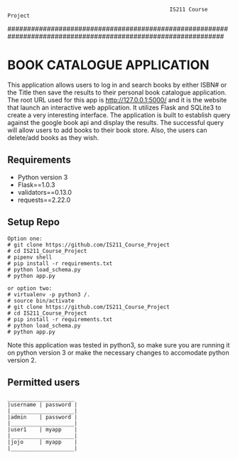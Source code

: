                                                        IS211 Course Project
###############################################################################################################
# BOOK CATALOGUE APPLICATION 
This application allows users to log in and search books by either ISBN# or the Title then save the results to their personal book catalogue application. The root URL used for this app is http://127.0.0.1:5000/ and it is the website that launch an interactive web application. It utilizes Flask and SQLite3 to create a very interesting interface. The application is built to establish query against the google book api and display the results. The successful query will allow users to add books to their book store. Also, the users can delete/add books as they wish. 

## Requirements
- Python version 3               
- Flask==1.0.3           
- validators==0.13.0     
- requests==2.22.0       


## Setup Repo
```
Option one:
# git clone https://github.com/IS211_Course_Project
# cd IS211_Course_Project
# pipenv shell
# pip install -r requirements.txt
# python load_schema.py
# python app.py

or option two:
# virtualenv -p python3 /. 
# source bin/activate
# git clone https://github.com/IS211_Course_Project
# cd IS211_Course_Project
# pip install -r requirements.txt
# python load_schema.py
# python app.py

```
Note this application was tested in python3, so make sure you are running it on python version 3 or make the necessary changes to accomodate python version 2.


## Permitted users
```
_____________________
|username | password |
|____________________|
|admin 	  | password |
|____________________|
|user1    | myapp    |
|____________________|
|jojo	  | myapp    |
|____________________|
```










